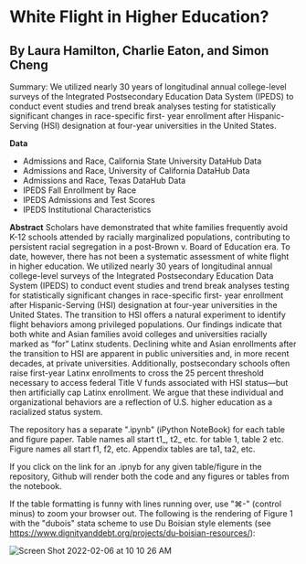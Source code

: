 # White Flight in Higher Education?

## By Laura Hamilton, Charlie Eaton, and Simon Cheng

Summary: We utilized nearly 30 years of longitudinal annual college-level surveys of the Integrated Postsecondary Education Data System (IPEDS) to conduct event studies and trend break analyses testing for statistically significant changes in race-specific first- year enrollment after Hispanic-Serving (HSI) designation at four-year universities in the United States.

**Data**
  - Admissions and Race, California State University DataHub Data
  - Admissions and Race, University of California DataHub Data
  - Admissions and Race, Texas DataHub Data
  - IPEDS Fall Enrollment by Race
  - IPEDS Admissions and Test Scores
  - IPEDS Institutional Characteristics

**Abstract**
Scholars have demonstrated that white families frequently avoid K-12 schools attended by racially marginalized populations, contributing to persistent racial segregation in a post-Brown v. Board of Education era. To date, however, there has not been a systematic assessment of white flight in higher education. We utilized nearly 30 years of longitudinal annual college-level surveys of the Integrated Postsecondary Education Data System (IPEDS) to conduct event studies and trend break analyses testing for statistically significant changes in race-specific first- year enrollment after Hispanic-Serving (HSI) designation at four-year universities in the United States. The transition to HSI offers a natural experiment to identify flight behaviors among privileged populations. Our findings indicate that both white and Asian families avoid colleges and universities racially marked as “for” Latinx students. Declining white and Asian enrollments after the transition to HSI are apparent in public universities and, in more recent decades, at private universities. Additionally, postsecondary schools often raise first-year Latinx enrollments to cross the 25 percent threshold necessary to access federal Title V funds associated with HSI status—but then artificially cap Latinx enrollment. We argue that these individual and organizational behaviors are a reflection of U.S. higher education as a racialized status system.

The repository has a separate ".ipynb" (iPython NoteBook) for each table and figure paper. Table names all start t1_, t2_ etc. for table 1, table 2 etc. Figure names all start f1, f2, etc. Appendix tables are ta1, ta2, etc.

If you click on the link for an .ipnyb for any given table/figure in the repository, Github will render both the code and any figures or tables from the notebook.

If the table formatting is funny with lines running over, use "⌘-" (control minus) to zoom your browser out. The following is the rendering of Figure 1 with the "dubois" stata scheme to use Du Boisian style elements (see https://www.dignityanddebt.org/projects/du-boisian-resources/):

![Screen Shot 2022-02-06 at 10 10 26 AM](https://user-images.githubusercontent.com/6294571/152694961-57f5d245-550f-483e-9e6f-eee041d40e59.png)
